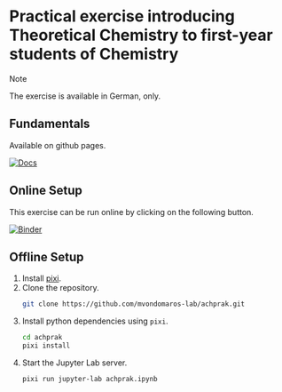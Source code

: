# Practical exercise introducing Theoretical Chemistry to first-year students of Chemistry

> [!NOTE]
> The exercise is available in German, only.

## Fundamentals

Available on github pages.

[![Docs](https://img.shields.io/badge/docs-github%20pages-blue)](https://mvondomaros-lab.github.io/achprak/)

## Online Setup

This exercise can be run online by clicking on the following button.

[![Binder](https://mybinder.org/badge_logo.svg)](https://mybinder.org/v2/gh/mvondomaros-lab/achprak/HEAD?urlpath=%2Fdoc%2Ftree%2Fachprak.ipynb)

## Offline Setup

1. Install [pixi](https://pixi.sh).
2. Clone the repository.
    ```bash
    git clone https://github.com/mvondomaros-lab/achprak.git
   ```
3. Install python dependencies using `pixi`.
    ```bash
    cd achprak 
    pixi install
    ```
4. Start the Jupyter Lab server.
    ```bash
    pixi run jupyter-lab achprak.ipynb
    ```

